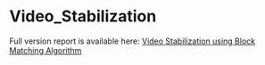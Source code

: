 # Video_Stabilization

Full version report is available here: [Video Stabilization using Block Matching Algorithm](https://github.com/Sorosliu1029/Video_Stabilization/blob/master/report/report.pdf)